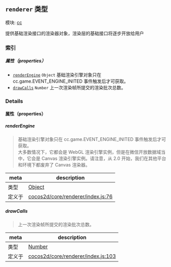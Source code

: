 ## `renderer` 类型



模块: [cc](../modules/cc.md)


提供基础渲染接口的渲染器对象，渲染层的基础接口将逐步开放给用户



### 索引

##### 属性（properties）

  - [`renderEngine`](#renderengine) `Object` 基础渲染引擎对象只在 cc.game.EVENT_ENGINE_INITED 事件触发后才可获取。
  - [`drawCalls`](#drawcalls) `Number` 上一次渲染帧所提交的渲染批次总数。





### Details


#### 属性（properties）


##### renderEngine

> 基础渲染引擎对象只在 cc.game.EVENT_ENGINE_INITED 事件触发后才可获取。<br/>
大多数情况下，它都会是 WebGL 渲染引擎实例，但是在微信开放数据域当中，它会是 Canvas 渲染引擎实例。请注意，从 2.0 开始，我们在其他平台和环境下都废弃了 Canvas 渲染器。

| meta | description |
|------|-------------|
| 类型 | <a href="https://developer.mozilla.org/en/JavaScript/Reference/Global_Objects/Object" class="crosslink external" target="_blank">Object</a> |
| 定义于 | [cocos2d/core/renderer/index.js:76](https://github.com/cocos-creator/engine/blob/9546fb0f9c421d190e0aba7645402156498449ea/cocos2d/core/renderer/index.js#L76) |



##### drawCalls

> 上一次渲染帧所提交的渲染批次总数。

| meta | description |
|------|-------------|
| 类型 | <a href="https://developer.mozilla.org/en/JavaScript/Reference/Global_Objects/Number" class="crosslink external" target="_blank">Number</a> |
| 定义于 | [cocos2d/core/renderer/index.js:103](https://github.com/cocos-creator/engine/blob/9546fb0f9c421d190e0aba7645402156498449ea/cocos2d/core/renderer/index.js#L103) |







